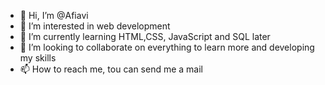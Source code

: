 - 👋 Hi, I’m @Afiavi
- 👀 I’m interested in web development 
- 🌱 I’m currently learning HTML,CSS, JavaScript and SQL later 
- 💞️ I’m looking to collaborate on everything to learn more and developing my skills 
- 📫 How to reach me, tou can send me a mail 

<!---
Afiavi/Afiavi is a ✨ special ✨ repository because its `README.md` (this file) appears on your GitHub profile.
You can click the Preview link to take a look at your changes.
--->
